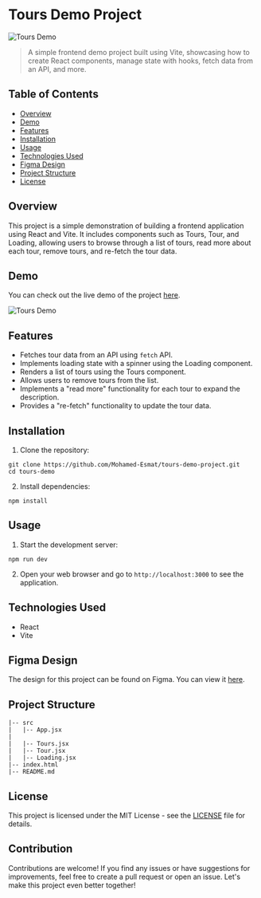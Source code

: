 # Tours Demo Project

![Tours Demo](https://res.cloudinary.com/tawfeer/image/upload/v1689939886/Tours-projectpng_w7maqu.png)

> A simple frontend demo project built using Vite, showcasing how to create React components, manage state with hooks, fetch data from an API, and more.

## Table of Contents

- [Overview](#overview)
- [Demo](#demo)
- [Features](#features)
- [Installation](#installation)
- [Usage](#usage)
- [Technologies Used](#technologies-used)
- [Figma Design](#figma-design)
- [Project Structure](#project-structure)
- [License](#license)

## Overview

This project is a simple demonstration of building a frontend application using React and Vite. It includes components such as Tours, Tour, and Loading, allowing users to browse through a list of tours, read more about each tour, remove tours, and re-fetch the tour data.

## Demo

You can check out the live demo of the project [here](https://tours-demo-esmat.netlify.app/).

![Tours Demo](https://res.cloudinary.com/tawfeer/image/upload/v1689939886/Tours-projectpng_w7maqu.png)

## Features

- Fetches tour data from an API using `fetch` API.
- Implements loading state with a spinner using the Loading component.
- Renders a list of tours using the Tours component.
- Allows users to remove tours from the list.
- Implements a "read more" functionality for each tour to expand the description.
- Provides a "re-fetch" functionality to update the tour data.

## Installation

1. Clone the repository:

```
git clone https://github.com/Mohamed-Esmat/tours-demo-project.git
cd tours-demo
```

2. Install dependencies:

```
npm install
```

## Usage

1. Start the development server:

```
npm run dev
```

2. Open your web browser and go to `http://localhost:3000` to see the application.

## Technologies Used

- React
- Vite

## Figma Design

The design for this project can be found on Figma. You can view it [here](https://www.figma.com/file/OnLoM3AzBFaHzSc2iolJS0/Tours?node-id=0%3A1&t=wiRXOlTLN5ehekYI-1).

## Project Structure

```
|-- src
|   |-- App.jsx
|   
|   |-- Tours.jsx
|   |-- Tour.jsx
|   |-- Loading.jsx
|-- index.html
|-- README.md
```

## License

This project is licensed under the MIT License - see the [LICENSE](LICENSE) file for details.

## Contribution

Contributions are welcome! If you find any issues or have suggestions for improvements, feel free to create a pull request or open an issue. Let's make this project even better together!
